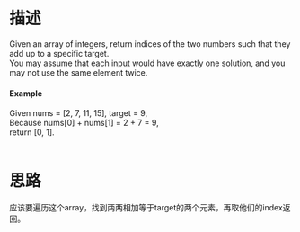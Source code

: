 # 描述
Given an array of integers, return indices of the two numbers such that they add up to a specific target.<br>
You may assume that each input would have exactly one solution, and you may not use the same element twice.<br>
#### Example
Given nums = [2, 7, 11, 15], target = 9,<br>
Because nums[0] + nums[1] = 2 + 7 = 9,<br>
return [0, 1].<br>
<br>
# 思路
应该要遍历这个array，找到两两相加等于target的两个元素，再取他们的index返回。
